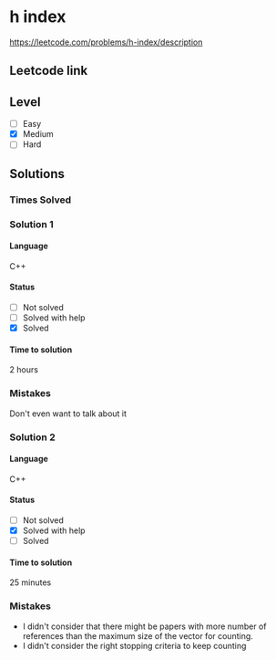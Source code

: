 # h index
https://leetcode.com/problems/h-index/description

## Leetcode link

## Level 
- [ ] Easy
- [x] Medium
- [ ] Hard

## Solutions

### Times Solved

### Solution 1

#### Language
C++

#### Status
- [ ] Not solved
- [ ] Solved with help
- [x] Solved

#### Time to solution
2 hours

### Mistakes
Don't even want to talk about it

### Solution 2

#### Language
C++

#### Status
- [ ] Not solved
- [x] Solved with help
- [ ] Solved

#### Time to solution
25 minutes

### Mistakes
- I didn't consider that there might be papers with more number of 
references than the maximum size of the vector for counting.
- I didn't consider the right stopping criteria to keep counting
